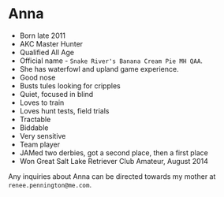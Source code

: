 Anna
====

-   Born late 2011
-   AKC Master Hunter
-   Qualified All Age
-   Official name - `Snake River's Banana Cream Pie MH QAA`.
-   She has waterfowl and upland game experience.
-   Good nose
-   Busts tules looking for cripples
-   Quiet, focused in blind
-   Loves to train
-   Loves hunt tests, field trials
-   Tractable
-   Biddable
-   Very sensitive
-   Team player
-   JAMed two derbies, got a second place, then a first place
-   Won Great Salt Lake Retriever Club Amateur, August 2014

Any inquiries about Anna can be directed towards my mother at
`renee.pennington@me.com`.
